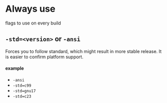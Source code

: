 # Always use
flags to use on every build

## `-std=<version>` or `-ansi`
Forces you to follow standard, which might result in more stable release. It is easier to confirm platform support.
#### example
- `-ansi`
- `-std=c99`
- `-std=gnu17`
- `-std=c23`
